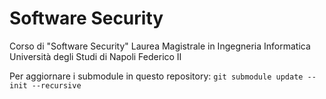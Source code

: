 # Software Security

Corso di "Software Security"
Laurea Magistrale in Ingegneria Informatica
Università degli Studi di Napoli Federico II

Per aggiornare i submodule in questo repository: `git submodule update --init --recursive`
